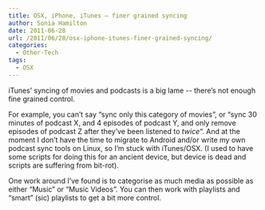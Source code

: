 ```yaml
---
title: OSX, iPhone, iTunes – finer grained syncing
author: Sonia Hamilton
date: 2011-06-28
url: /2011/06/28/osx-iphone-itunes-finer-grained-syncing/
categories:
  - Other-Tech
tags:
  - OSX
---
```

iTunes&#8217; syncing of movies and podcasts is a big lame -- there&#8217;s not enough fine grained control.

<!--more-->

For example, you can&#8217;t say &#8220;sync only this category of movies&#8221;, or &#8220;sync 30 minutes of podcast X, and 4 episodes of podcast Y, and only remove episodes of podcast Z after they&#8217;ve been listened to *twice*&#8220;. And at the moment I don&#8217;t have the time to migrate to Android and/or write my own podcast sync tools on Linux, so I&#8217;m stuck with iTunes/OSX. (I used to have some scripts for doing this for an ancient device, but device is dead and scripts are suffering from bit-rot).

One work around I&#8217;ve found is to categorise as much media as possible as either &#8220;Music&#8221; or &#8220;Music Videos&#8221;. You can then work with playlists and &#8220;smart&#8221; (sic) playlists to get a bit more control.
